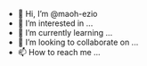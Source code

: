 - 👋 Hi, I’m @maoh-ezio
- 👀 I’m interested in ...
- 🌱 I’m currently learning ...
- 💞️ I’m looking to collaborate on ...
- 📫 How to reach me ...

<!---
maoh-ezio/maoh-ezio is a ✨ special ✨ repository because its `README.md` (this file) appears on your GitHub profile.
You can click the Preview link to take a look at your changes.
--->
